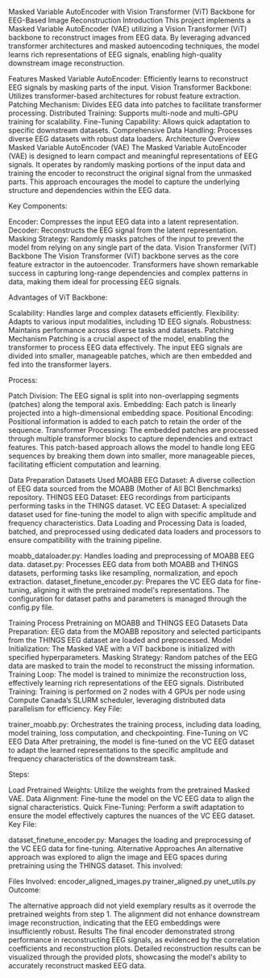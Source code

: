 Masked Variable AutoEncoder with Vision Transformer (ViT) Backbone for EEG-Based Image Reconstruction
Introduction
This project implements a Masked Variable AutoEncoder (VAE) utilizing a Vision Transformer (ViT) backbone to reconstruct images from EEG data. By leveraging advanced transformer architectures and masked autoencoding techniques, the model learns rich representations of EEG signals, enabling high-quality downstream image reconstruction.

Features
Masked Variable AutoEncoder: Efficiently learns to reconstruct EEG signals by masking parts of the input.
Vision Transformer Backbone: Utilizes transformer-based architectures for robust feature extraction.
Patching Mechanism: Divides EEG data into patches to facilitate transformer processing.
Distributed Training: Supports multi-node and multi-GPU training for scalability.
Fine-Tuning Capability: Allows quick adaptation to specific downstream datasets.
Comprehensive Data Handling: Processes diverse EEG datasets with robust data loaders.
Architecture Overview
Masked Variable AutoEncoder (VAE)
The Masked Variable AutoEncoder (VAE) is designed to learn compact and meaningful representations of EEG signals. It operates by randomly masking portions of the input data and training the encoder to reconstruct the original signal from the unmasked parts. This approach encourages the model to capture the underlying structure and dependencies within the EEG data.

Key Components:

Encoder: Compresses the input EEG data into a latent representation.
Decoder: Reconstructs the EEG signal from the latent representation.
Masking Strategy: Randomly masks patches of the input to prevent the model from relying on any single part of the data.
Vision Transformer (ViT) Backbone
The Vision Transformer (ViT) backbone serves as the core feature extractor in the autoencoder. Transformers have shown remarkable success in capturing long-range dependencies and complex patterns in data, making them ideal for processing EEG signals.

Advantages of ViT Backbone:

Scalability: Handles large and complex datasets efficiently.
Flexibility: Adapts to various input modalities, including 1D EEG signals.
Robustness: Maintains performance across diverse tasks and datasets.
Patching Mechanism
Patching is a crucial aspect of the model, enabling the transformer to process EEG data effectively. The input EEG signals are divided into smaller, manageable patches, which are then embedded and fed into the transformer layers.

Process:

Patch Division: The EEG signal is split into non-overlapping segments (patches) along the temporal axis.
Embedding: Each patch is linearly projected into a high-dimensional embedding space.
Positional Encoding: Positional information is added to each patch to retain the order of the sequence.
Transformer Processing: The embedded patches are processed through multiple transformer blocks to capture dependencies and extract features.
This patch-based approach allows the model to handle long EEG sequences by breaking them down into smaller, more manageable pieces, facilitating efficient computation and learning.

Data Preparation
Datasets Used
MOABB EEG Dataset: A diverse collection of EEG data sourced from the MOABB (Mother of All BCI Benchmarks) repository.
THINGS EEG Dataset: EEG recordings from participants performing tasks in the THINGS dataset.
VC EEG Dataset: A specialized dataset used for fine-tuning the model to align with specific amplitude and frequency characteristics.
Data Loading and Processing
Data is loaded, batched, and preprocessed using dedicated data loaders and processors to ensure compatibility with the training pipeline.

moabb_dataloader.py: Handles loading and preprocessing of MOABB EEG data.
dataset.py: Processes EEG data from both MOABB and THINGS datasets, performing tasks like resampling, normalization, and epoch extraction.
dataset_finetune_encoder.py: Prepares the VC EEG data for fine-tuning, aligning it with the pretrained model's representations.
The configuration for dataset paths and parameters is managed through the config.py file.

Training Process
Pretraining on MOABB and THINGS EEG Datasets
Data Preparation: EEG data from the MOABB repository and selected participants from the THINGS EEG dataset are loaded and preprocessed.
Model Initialization: The Masked VAE with a ViT backbone is initialized with specified hyperparameters.
Masking Strategy: Random patches of the EEG data are masked to train the model to reconstruct the missing information.
Training Loop: The model is trained to minimize the reconstruction loss, effectively learning rich representations of the EEG signals.
Distributed Training: Training is performed on 2 nodes with 4 GPUs per node using Compute Canada’s SLURM scheduler, leveraging distributed data parallelism for efficiency.
Key File:

trainer_moabb.py: Orchestrates the training process, including data loading, model training, loss computation, and checkpointing.
Fine-Tuning on VC EEG Data
After pretraining, the model is fine-tuned on the VC EEG dataset to adapt the learned representations to the specific amplitude and frequency characteristics of the downstream task.

Steps:

Load Pretrained Weights: Utilize the weights from the pretrained Masked VAE.
Data Alignment: Fine-tune the model on the VC EEG data to align the signal characteristics.
Quick Fine-Tuning: Perform a swift adaptation to ensure the model effectively captures the nuances of the VC EEG dataset.
Key File:

dataset_finetune_encoder.py: Manages the loading and preprocessing of the VC EEG data for fine-tuning.
Alternative Approaches
An alternative approach was explored to align the image and EEG spaces during pretraining using the THINGS dataset. This involved:

Files Involved:
encoder_aligned_images.py
trainer_aligned.py
unet_utils.py
Outcome:

The alternative approach did not yield exemplary results as it overrode the pretrained weights from step 1.
The alignment did not enhance downstream image reconstruction, indicating that the EEG embeddings were insufficiently robust.
Results
The final encoder demonstrated strong performance in reconstructing EEG signals, as evidenced by the correlation coefficients and reconstruction plots. Detailed reconstruction results can be visualized through the provided plots, showcasing the model's ability to accurately reconstruct masked EEG data.
